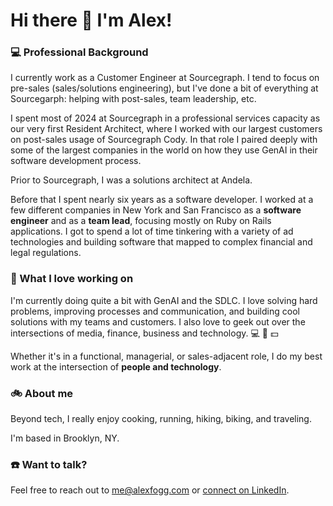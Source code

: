 # Hi there 👋 I'm Alex!

### :computer: Professional Background
I currently work as a Customer Engineer at Sourcegraph. I tend to focus on pre-sales (sales/solutions engineering), but I've done a bit of everything at Sourcegarph: helping with post-sales, team leadership, etc.

I spent most of 2024 at Sourcegraph in a professional services capacity as our very first Resident Architect, where I worked with our largest customers on post-sales usage of Sourcegraph Cody. In that role I paired deeply with some of the largest companies in the world on how they use GenAI in their software development process.

Prior to Sourcegraph, I was a solutions architect at Andela. 

Before that I spent nearly six years as a software developer. I worked at a few different companies in New York and San Francisco as a **software engineer** and as a **team lead**, focusing mostly on Ruby on Rails applications. I got to spend a lot of time tinkering with a variety of ad technologies and building software that mapped to complex financial and legal regulations.

### :blue_heart: What I love working on
I'm currently doing quite a bit with GenAI and the SDLC. I love solving hard problems, improving processes and communication, and building cool solutions with my teams and customers. I also love to geek out over the intersections of media, finance, business and technology. :computer: :iphone: :dollar:

Whether it's in a functional, managerial, or sales-adjacent role, I do my best work at the intersection of **people and technology**.

### :bike:  About me
Beyond tech, I really enjoy cooking, running, hiking, biking, and traveling.

I'm based in Brooklyn, NY.

### :phone: Want to talk?

Feel free to reach out to <me@alexfogg.com> or [connect on LinkedIn](https://www.linkedin.com/in/alexfogg/).

